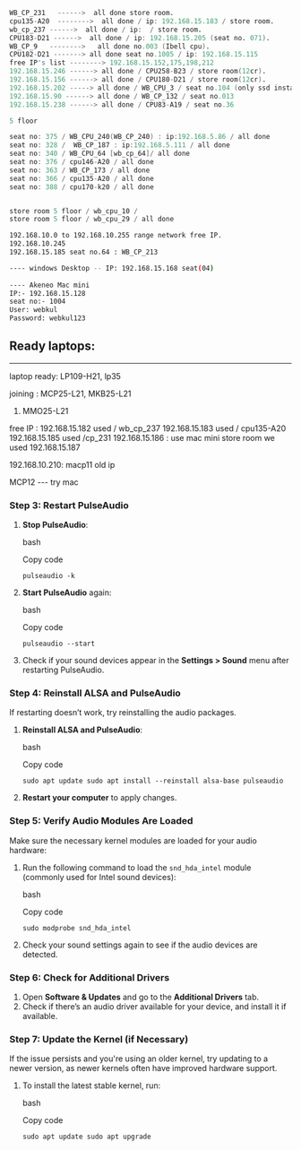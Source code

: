 ``` d
WB_CP_231   ------>  all done store room.
cpu135-A20  -------->  all done / ip: 192.168.15.183 / store room.
wb_cp_237 ------>  all done / ip:  / store room.
CPU183-D21 ------>  all done / ip: 192.168.15.205 (seat no. 071).
WB_CP_9   -------->   all done no.003 (Ibell cpu). 
CPU182-D21 -------> all done seat no.1005 / ip: 192.168.15.115
free IP's list --------> 192.168.15.152,175,198,212
192.168.15.246 ------> all done / CPU258-B23 / store room(12cr).
192.168.15.156 ------> all done / CPU180-D21 / store room(12cr).
192.168.15.202 -----> all done / WB_CPU_3 / seat no.104 (only ssd installd).
192.168.15.90 ------> all done / WB_CP_132 / seat no.013
192.168.15.238 ------> all done / CPU83-A19 / seat no.36
``` 

``` d
5 floor

seat no: 375 / WB_CPU_240(WB_CP_240) : ip:192.168.5.86 / all done
seat no: 328 /  WB_CP_187 : ip:192.168.5.111 / all done
seat no: 340 / WB_CPU_64 [wb_cp_64]/ all done
seat no: 376 / cpu146-A20 / all done
seat no: 363 / WB_CP_173 / all done
seat no: 366 / cpu135-A20 / all done
seat no: 388 / cpu170-k20 / all done


store room 5 floor / wb_cpu_10 / 
store room 5 floor / wb_cpu_29 / all done

```







```bash
192.168.10.0 to 192.168.10.255 range network free IP.
192.168.10.245 
192.168.15.185 seat no.64 : WB_CP_213
```


```bash
---- windows Desktop -- IP: 192.168.15.168 seat(04)
 
---- Akeneo Mac mini 
IP:- 192.168.15.128
seat no:- 1004
User: webkul
Password: webkul123
```


## Ready laptops:
----------------------------

laptop ready: LP109-H21, lp35 


joining : MCP25-L21,
MKB25-L21
1. MMO25-L21

free IP : 192.168.15.182 used / wb_cp_237
192.168.15.183 used / cpu135-A20
192.168.15.185  used /cp_231
192.168.15.186 :  use mac mini store room we used 
192.168.15.187


192.168.10.210: macp11 old ip 

MCP12 --- try  mac 
 

### Step 3: Restart PulseAudio

1. **Stop PulseAudio**:
    
    bash
    
    Copy code
    
    `pulseaudio -k`
    
2. **Start PulseAudio** again:
    
    bash
    
    Copy code
    
    `pulseaudio --start`
    
3. Check if your sound devices appear in the **Settings > Sound** menu after restarting PulseAudio.
    

### Step 4: Reinstall ALSA and PulseAudio

If restarting doesn’t work, try reinstalling the audio packages.

1. **Reinstall ALSA and PulseAudio**:
    
    bash
    
    Copy code
    
    `sudo apt update sudo apt install --reinstall alsa-base pulseaudio`
    
2. **Restart your computer** to apply changes.
    

### Step 5: Verify Audio Modules Are Loaded

Make sure the necessary kernel modules are loaded for your audio hardware:

1. Run the following command to load the `snd_hda_intel` module (commonly used for Intel sound devices):
    
    bash
    
    Copy code
    
    `sudo modprobe snd_hda_intel`
    
2. Check your sound settings again to see if the audio devices are detected.
    

### Step 6: Check for Additional Drivers

1. Open **Software & Updates** and go to the **Additional Drivers** tab.
2. Check if there’s an audio driver available for your device, and install it if available.

### Step 7: Update the Kernel (if Necessary)

If the issue persists and you're using an older kernel, try updating to a newer version, as newer kernels often have improved hardware support.

1. To install the latest stable kernel, run:
    
    bash
    
    Copy code
    
    `sudo apt update sudo apt upgrade`